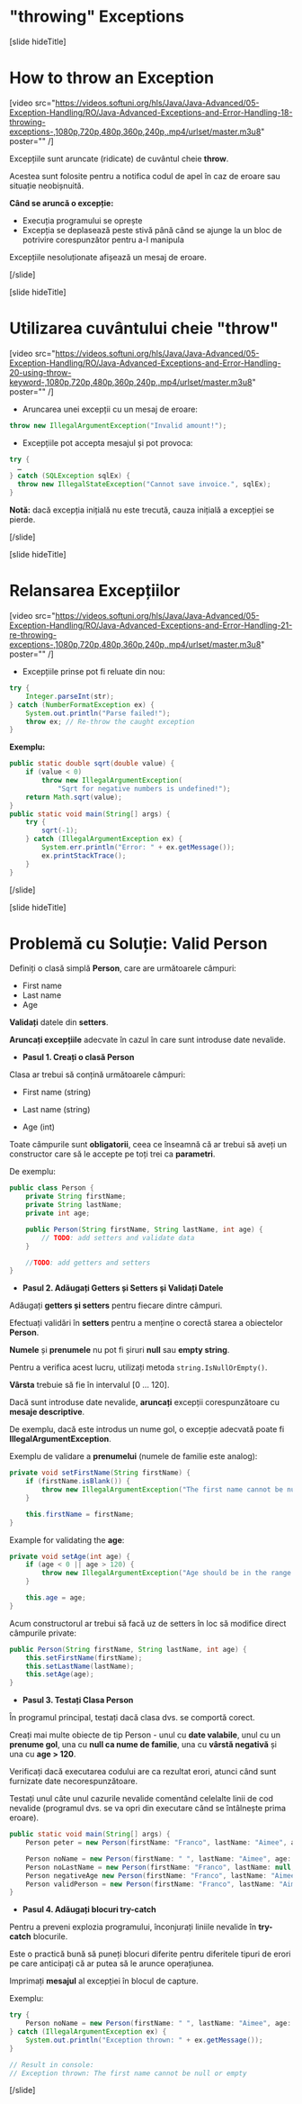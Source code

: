 # "throwing" Exceptions

[slide hideTitle]

# How to throw an Exception

[video src="https://videos.softuni.org/hls/Java/Java-Advanced/05-Exception-Handling/RO/Java-Advanced-Exceptions-and-Error-Handling-18-throwing-exceptions-,1080p,720p,480p,360p,240p,.mp4/urlset/master.m3u8" poster="" /]

Excepțiile sunt aruncate (ridicate) de cuvântul cheie **throw**.

Acestea sunt folosite pentru a notifica codul de apel în caz de eroare sau situație neobișnuită.

**Când se aruncă o excepție:**
- Execuția programului se oprește
- Excepția se deplasează peste stivă până când se ajunge la un bloc de potrivire corespunzător pentru a-l manipula
   
Excepțiile nesoluționate afișează un mesaj de eroare.

[/slide]

[slide hideTitle]

# Utilizarea cuvântului cheie "throw"

[video src="https://videos.softuni.org/hls/Java/Java-Advanced/05-Exception-Handling/RO/Java-Advanced-Exceptions-and-Error-Handling-20-using-throw-keyword-,1080p,720p,480p,360p,240p,.mp4/urlset/master.m3u8" poster="" /]

- Aruncarea unei excepții cu un mesaj de eroare:

```java
throw new IllegalArgumentException("Invalid amount!");
```
- Excepțiile pot accepta mesajul și pot provoca:

```java
try {
  …
} catch (SQLException sqlEx) {
  throw new IllegalStateException("Cannot save invoice.", sqlEx);
}
```

**Notă:** dacă excepția inițială nu este trecută, cauza inițială a excepției se pierde.

[/slide]

[slide hideTitle]

# Relansarea Excepțiilor

[video src="https://videos.softuni.org/hls/Java/Java-Advanced/05-Exception-Handling/RO/Java-Advanced-Exceptions-and-Error-Handling-21-re-throwing-exceptions-,1080p,720p,480p,360p,240p,.mp4/urlset/master.m3u8" poster="" /]

- Excepțiile prinse pot fi reluate din nou:

```java
try {
    Integer.parseInt(str);
} catch (NumberFormatException ex) {
    System.out.println("Parse failed!");
    throw ex; // Re-throw the caught exception
}
```

**Exemplu:**

```java
public static double sqrt(double value) {
    if (value < 0)
        throw new IllegalArgumentException(
            "Sqrt for negative numbers is undefined!");
    return Math.sqrt(value);
}
public static void main(String[] args) {
    try {
        sqrt(-1);
    } catch (IllegalArgumentException ex) {
        System.err.println("Error: " + ex.getMessage());
        ex.printStackTrace();
    }
}
```
[/slide]


[slide hideTitle]

# Problemă cu Soluție: Valid Person

Definiți o clasă simplă **Person**, care are următoarele câmpuri:

  - First name
  - Last name
  - Age

**Validați** datele din **setters**. 

**Aruncați excepțiile** adecvate în cazul în care sunt introduse date nevalide.

- **Pasul 1. Creați o clasă Person**

Clasa ar trebui să conțină următoarele câmpuri:

- First name (string) 

- Last name (string) 

- Age (int)

Toate câmpurile sunt **obligatorii**, ceea ce înseamnă că ar trebui să aveți un constructor care să le accepte pe toți trei ca **parametri**. 

De exemplu:

```java
public class Person {
    private String firstName;
    private String lastName;
    private int age;

    public Person(String firstName, String lastName, int age) {
        // TODO: add setters and validate data
    }

    //TODO: add getters and setters
}
```

- **Pasul 2. Adăugați Getters și Setters și Validați Datele**

Adăugați **getters și setters** pentru fiecare dintre câmpuri.

Efectuați validări în **setters** pentru a menține o corectă starea a obiectelor **Person**.

**Numele** și **prenumele** nu pot fi șiruri **null** sau **empty string**.

Pentru a verifica acest lucru, utilizați metoda `string.IsNullOrEmpty()`.

**Vârsta** trebuie să fie în intervalul [0 … 120].

Dacă sunt introduse date nevalide, **aruncați** excepții corespunzătoare cu **mesaje descriptive**.

De exemplu, dacă este introdus un nume gol, o excepție adecvată poate fi **IllegalArgumentException**.

Exemplu de validare a **prenumelui** (numele de familie este analog):

```java
private void setFirstName(String firstName) {
    if (firstName.isBlank()) {
        throw new IllegalArgumentException("The first name cannot be null or empty");
    }

    this.firstName = firstName;
}
```
Example for validating the **age**:

```java
private void setAge(int age) {
    if (age < 0 || age > 120) {
        throw new IllegalArgumentException("Age should be in the range [O...120]");
    }

    this.age = age;
}
```

Acum constructorul ar trebui să facă uz de setters în loc să modifice direct câmpurile private:

```java
public Person(String firstName, String lastName, int age) {
    this.setFirstName(firstName);
    this.setLastName(lastName);
    this.setAge(age);
}
```

- **Pasul 3. Testați Clasa Person**

În programul principal, testați dacă clasa dvs. se comportă corect.

Creați mai multe obiecte de tip Person - unul cu **date valabile**, unul cu un **prenume gol**, una cu **null ca nume de familie**, una cu **vârstă negativă** și una cu **age > 120**.

Verificați dacă executarea codului are ca rezultat erori, atunci când sunt furnizate date necorespunzătoare.

Testați unul câte unul cazurile nevalide comentând celelalte linii de cod nevalide (programul dvs. se va opri din executare când se întâlnește prima eroare).

```java
public static void main(String[] args) {
    Person peter = new Person(firstName: "Franco", lastName: "Aimee", age: 19);

    Person noName = new Person(firstName: " ", lastName: "Aimee", age: 19);
    Person noLastName = new Person(firstName: "Franco", lastName: null, age: 19);
    Person negativeAge new Person(firstName: "Franco", lastName: "Aimee", age: -1);
    Person validPerson = new Person(firstName: "Franco", lastName: "Aimee", age: 121);
}
```

- **Pasul 4. Adăugați blocuri try-catch**

Pentru a preveni explozia programului, înconjurați liniile nevalide în **try-catch** blocurile.

Este o practică bună să puneți blocuri diferite pentru diferitele tipuri de erori pe care anticipați că ar putea să le arunce operațiunea.

Imprimați **mesajul** al excepției în blocul de capture.

Exemplu:

```java
try {
    Person noName = new Person(firstName: " ", lastName: "Aimee", age: 19);
} catch (IllegalArgumentException ex) {
    System.out.println("Exception thrown: " + ex.getMessage());
}

// Result in console:
// Exception thrown: The first name cannot be null or empty
```

[/slide]
